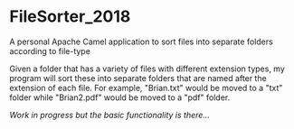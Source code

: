 # FileSorter_2018
A personal Apache Camel application to sort files into separate folders according to file-type

Given a folder that has a variety of files with different extension types, my program will sort these into separate folders that are named after the extension of each file. For example, "Brian.txt" would be moved to a "txt" folder while "Brian2.pdf" would be moved to a "pdf" folder.

*Work in progress but the basic functionality is there...*
